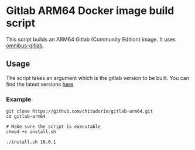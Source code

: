 # Gitlab ARM64 Docker image build script

This script builds an ARM64 Gitlab (Community Edition) image. It uses [omnibus-gitlab](https://gitlab.com/gitlab-org/omnibus-gitlab).


## Usage

The script takes an argument which is the gitlab version to be built. You can find the latest versions [here](https://packages.gitlab.com/app/gitlab/gitlab-ce/search?dist=ubuntu%2Fjammy).

### Example

```
git clone https://github.com/chitudorin/gitlab-arm64.git
cd gitlab-arm64

# Make sure the script is executable
chmod +x install.sh

./install.sh 16.0.1
```
